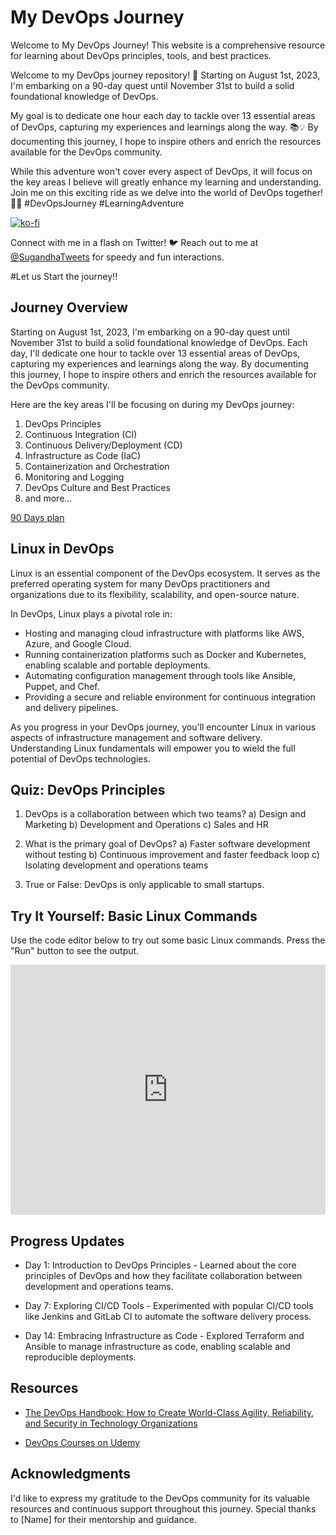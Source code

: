 # My DevOps Journey

Welcome to My DevOps Journey! This website is a comprehensive resource for learning about DevOps principles, tools, and best practices.

Welcome to my DevOps journey repository! 🚀 Starting on August 1st, 2023, I'm embarking on a 90-day quest until November 31st to build a solid foundational knowledge of DevOps.

My goal is to dedicate one hour each day to tackle over 13 essential areas of DevOps, capturing my experiences and learnings along the way. 📚💡 By documenting this journey, I hope to inspire others and enrich the resources available for the DevOps community.

While this adventure won't cover every aspect of DevOps, it will focus on the key areas I believe will greatly enhance my learning and understanding. Join me on this exciting ride as we delve into the world of DevOps together! 🎢🤖 #DevOpsJourney #LearningAdventure

[![ko-fi](https://ko-fi.com/img/githubbutton_sm.svg)](ko-fi.com/sugandhavs95)

Connect with me in a flash on Twitter! 🐦 Reach out to me at [@SugandhaTweets](https://twitter.com/SugandhTweets) for speedy and fun interactions.

#Let us Start the journey!!

## Journey Overview

Starting on August 1st, 2023, I'm embarking on a 90-day quest until November 31st to build a solid foundational knowledge of DevOps. Each day, I'll dedicate one hour to tackle over 13 essential areas of DevOps, capturing my experiences and learnings along the way. By documenting this journey, I hope to inspire others and enrich the resources available for the DevOps community.

Here are the key areas I'll be focusing on during my DevOps journey:

1. DevOps Principles
2. Continuous Integration (CI)
3. Continuous Delivery/Deployment (CD)
4. Infrastructure as Code (IaC)
5. Containerization and Orchestration
6. Monitoring and Logging
7. DevOps Culture and Best Practices
8. and more...

[90 Days plan](90-days-plan)

## Linux in DevOps

Linux is an essential component of the DevOps ecosystem. It serves as the preferred operating system for many DevOps practitioners and organizations due to its flexibility, scalability, and open-source nature.

In DevOps, Linux plays a pivotal role in:

- Hosting and managing cloud infrastructure with platforms like AWS, Azure, and Google Cloud.
- Running containerization platforms such as Docker and Kubernetes, enabling scalable and portable deployments.
- Automating configuration management through tools like Ansible, Puppet, and Chef.
- Providing a secure and reliable environment for continuous integration and delivery pipelines.

As you progress in your DevOps journey, you'll encounter Linux in various aspects of infrastructure management and software delivery. Understanding Linux fundamentals will empower you to wield the full potential of DevOps technologies.

## Quiz: DevOps Principles

1. DevOps is a collaboration between which two teams?
   a) Design and Marketing
   b) Development and Operations
   c) Sales and HR

2. What is the primary goal of DevOps?
   a) Faster software development without testing
   b) Continuous improvement and faster feedback loop
   c) Isolating development and operations teams

3. True or False: DevOps is only applicable to small startups.

## Try It Yourself: Basic Linux Commands

Use the code editor below to try out some basic Linux commands. Press the "Run" button to see the output.

<iframe height="400px" width="100%" src="https://codepen.io" frameborder="no" loading="lazy" allowtransparency="true" allowfullscreen="true">
  See the Pen <a href='https://codepen.io/gpt-3-5/pen/XWXoQOy'>Basic Linux Commands</a> by ChatGPT (<a href='https://codepen.io/gpt-3-5'>@gpt-3-5</a>)
  on <a href='https://codepen.io'>CodePen</a>.
</iframe>

## Progress Updates

- Day 1: Introduction to DevOps Principles - Learned about the core principles of DevOps and how they facilitate collaboration between development and operations teams.

- Day 7: Exploring CI/CD Tools - Experimented with popular CI/CD tools like Jenkins and GitLab CI to automate the software delivery process.

- Day 14: Embracing Infrastructure as Code - Explored Terraform and Ansible to manage infrastructure as code, enabling scalable and reproducible deployments.

## Resources

- [The DevOps Handbook: How to Create World-Class Agility, Reliability, and Security in Technology Organizations](https://www.goodreads.com/book/show/26083308-the-devops-handbook)

- [DevOps Courses on Udemy](https://www.udemy.com/topic/devops/)

## Acknowledgments

I'd like to express my gratitude to the DevOps community for its valuable resources and continuous support throughout this journey. Special thanks to [Name] for their mentorship and guidance.


